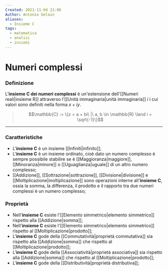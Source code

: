 ```yaml
---
Created: 2021-11-04 21:06
Author: Antonio Gelain
aliases:
  - Insieme C
tags:
  - matematica
  - analisi
  - insiemi
---
```


# Numeri complessi

### Definizione

L'**insieme C dei numeri complessi** è un'estensione dell'[[Numeri reali|insieme R]] attraverso l'[[Unità immaginaria|unità immaginaria]] $i$ i cui valori sono definiti nella forma $x + iy$. 

> $$\mathbb{C} := \{z = a + bi\ |\ a, b \in \mathbb{R} \land i = \sqrt{-1}\}$$

---

### Caratteristiche

- L'**insieme C** è un insieme [[Infiniti|infinito]];
- L'**insieme C** è un insieme ordinato, cioè dato un numero complesso è sempre possibile stabilire se è [[Maggioranza|maggiore]], [[Minoranza|minore]] o [[Uguaglianza|uguale]] di un altro numero complesso;
- [[Addizione]], [[Sottrazione|sottrazione]], [[Divisione|divisione]] e [[Moltiplicazione|moltiplicazione]] sono operazioni interne all'**insieme C**, ossia la somma, la differenza, il prodotto e il rapporto tra due numeri complessi è un numero complesso;

### Proprietà

- Nell'**insieme C** esiste l'[[Elemento simmetrico|elemento simmetrico]] rispetto alla [[Addizione|somma]];
- Nell'**insieme C** esiste l'[[Elemento simmetrico|elemento simmetrico]] rispetto al [[Moltiplicazione|prodotto]];
- L'**insieme C** gode della [[Commutatività|proprietà commutativa]] sia rispetto alla [[Addizione|somma]] che rispetto al [[Moltiplicazione|prodotto]];
- L'**insieme C** gode della [[Associatività|proprietà associativa]] sia rispetto alla [[Addizione|somma]] che rispetto al [[Moltiplicazione|prodotto]];
- L'**insieme C** gode della [[Distributività|proprietà distributiva]];